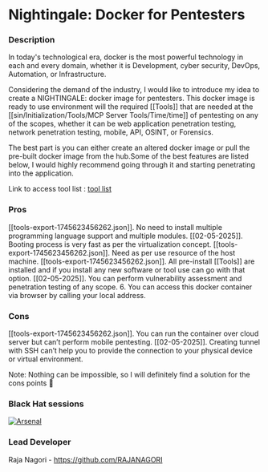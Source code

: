 # Nightingale: Docker for Pentesters

### Description
In today's technological era, docker is the most powerful technology in each and every domain, whether it is Development, cyber security, DevOps, Automation, or Infrastructure.

Considering the demand of the industry, I would like to introduce my idea to create a NIGHTINGALE: docker image for pentesters.
This docker image is ready to use environment will the required [[Tools]] that are needed at the [[sin/Initialization/Tools/MCP Server Tools/Time/time]] of pentesting on any of the scopes, whether it can be web application penetration testing, network penetration testing, mobile, API, OSINT, or Forensics.

The best part is you can either create an altered docker image or pull the pre-built docker image from the hub.Some of the best features are listed below, I would highly recommend going through it and starting penetrating into the application. 

Link to access tool list : [tool list](https://owasp.org/www-project-nightingale/)

### Pros
[[tools-export-1745623456262.json]].	No need to install multiple programming language support and multiple modules.
[[02-05-2025]].	Booting process is very fast as per the virtualization concept.
[[tools-export-1745623456262.json]].	Need as per use resource of the host machine.
[[tools-export-1745623456262.json]].	All pre-install [[Tools]] are installed and if you install any new software or tool use can go with that option.
[[02-05-2025]].	You can perform vulnerability assessment and penetration testing of any scope.
6.	You can access this docker container via browser by calling your local address.

### Cons
[[tools-export-1745623456262.json]].  You can run the container over cloud server but can’t perform mobile pentesting.
[[02-05-2025]].  Creating tunnel with SSH can’t help you to provide the connection to your physical device or virtual environment.

Note: Nothing can be impossible, so I will definitely find a solution for the cons points 🤟

### Black Hat sessions
[![Arsenal](https://rawgit.com/toolswatch/badges/master/arsenal/asia/2022.svg)](https://www.blackhat.com/asia-22/arsenal/schedule/index.html#nightingale-docker-for-pentesters-25856)

### Lead Developer
 Raja Nagori - https://github.com/RAJANAGORI